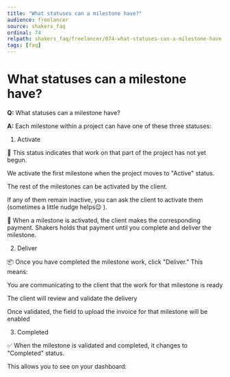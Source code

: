 ```yaml
---
title: "What statuses can a milestone have?"
audience: freelancer
source: shakers_faq
ordinal: 74
relpath: shakers_faq/freelancer/074-what-statuses-can-a-milestone-have.md
tags: [faq]
---
```


# What statuses can a milestone have?

**Q:** What statuses can a milestone have?

**A:** Each milestone within a project can have one of these three statuses:

1. Activate

📌 This status indicates that work on that part of the project has not yet begun.

We activate the first milestone when the project moves to "Active" status.

The rest of the milestones can be activated by the client.

If any of them remain inactive, you can ask the client to activate them (sometimes a little nudge helps😉 ).

🔐 When a milestone is activated, the client makes the corresponding payment. Shakers holds that payment until you complete and deliver the milestone.

2. Deliver

📦 Once you have completed the milestone work, click "Deliver." This means:

You are communicating to the client that the work for that milestone is ready

The client will review and validate the delivery

Once validated, the field to upload the invoice for that milestone will be enabled

3. Completed

✅ When the milestone is validated and completed, it changes to "Completed" status.

This allows you to see on your dashboard:
